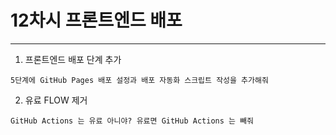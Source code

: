 # 12차시 프론트엔드 배포

---

1. 프론트엔드 배포 단계 추가
```
5단계에 GitHub Pages 배포 설정과 배포 자동화 스크립트 작성을 추가해줘
```

2. 유료 FLOW 제거
```
GitHub Actions 는 유료 아니야? 유료면 GitHub Actions 는 빼줘
```